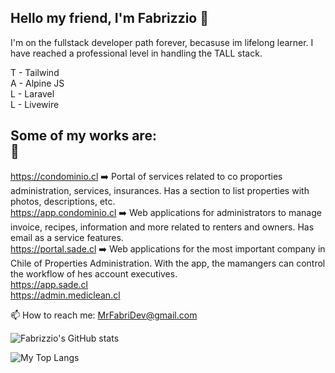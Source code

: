 ## Hello my friend, I'm Fabrizzio  👋


I'm on the fullstack developer path forever, becasuse im lifelong learner. 
I have reached a professional level in handling the TALL stack.

T - Tailwind <br>
A - Alpine JS <br>
L - Laravel <br>
L - Livewire <br>


## Some of my works are: <br> 👷
https://condominio.cl ➡️ Portal of services related to co proporties administration, services, insurances. Has a section to list properties with photos, descriptions, etc. <br>
https://app.condominio.cl ➡️ Web applications for administrators to manage invoice, recipes, information and more related to renters and owners. Has email as a service features. <br>
https://portal.sade.cl ➡️ Web applications for the most important company in Chile of Properties Administration. With the app, the mamangers can control the workflow of hes account executives.<br>
https://app.sade.cl <br>
https://admin.mediclean.cl


📫 How to reach me: MrFabriDev@gmail.com
<!--
**MrFabriDev/MrFabriDev** is a ✨ _special_ ✨ repository because its `README.md` (this file) appears on your GitHub profile.

Here are some ideas to get you started:

- 🔭 I’m currently working on ...
- 🌱 I’m currently learning ...
- 👯 I’m looking to collaborate on ...
- 🤔 I’m looking for help with ...
- 💬 Ask me about ...
- 📫 How to reach me: ...
- 😄 Pronouns: ...
- ⚡ Fun fact: ...
-->
![Fabrizzio's GitHub stats](https://github-readme-stats.vercel.app/api?username=mrfabridev&show_icons=true)

![My Top Langs](https://github-readme-stats.vercel.app/api/top-langs/?username=mrfabridev&layout=compact)

<!-- ![trophy](https://github-profile-trophy.vercel.app/?username=mrfabridev) -->
